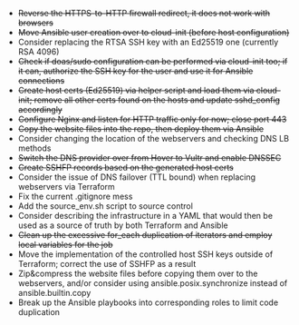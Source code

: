 - ~~Reverse the HTTPS-to-HTTP firewall redirect, it does not work with browsers~~
- ~~Move Ansible user creation over to cloud-init (before host configuration)~~
- Consider replacing the RTSA SSH key with an Ed25519 one (currently RSA 4096)
- ~~Check if doas/sudo configuration can be performed via cloud-init too; if it
can, authorize the SSH key for the user and use it for Ansible connections~~
- ~~Create host certs (Ed25519) via helper script and load them via cloud-init;
remove all other certs found on the hosts and update sshd\_config accordingly~~
- ~~Configure Nginx and listen for HTTP traffic only for now; close port 443~~
- ~~Copy the website files into the repo, then deploy them via Ansible~~
- Consider changing the location of the webservers and checking DNS LB methods
- ~~Switch the DNS provider over from Hover to Vultr and enable DNSSEC~~
- ~~Create SSHFP records based on the generated host certs~~
- Consider the issue of DNS failover (TTL bound) when replacing webservers via
Terraform
- Fix the current .gitignore mess
- Add the source\_env.sh script to source control
- Consider describing the infrastructure in a YAML that would then be used as
a source of truth by both Terraform and Ansible
- ~~Clean up the excessive for\_each duplication of iterators and employ local
variables for the job~~
- Move the implementation of the controlled host SSH keys outside of Terraform; correct the use of SSHFP as a result
- Zip&compress the website files before copying them over to the webservers,
and/or consider using ansible.posix.synchronize instead of ansible.builtin.copy
- Break up the Ansible playbooks into corresponding roles to limit code duplication

